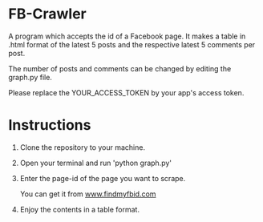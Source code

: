 # FB-Crawler
A program which accepts the id of a Facebook page.
It makes a table in .html format of the latest 5 posts and the respective latest 5 comments per post.

The number of posts and comments can be changed by editing the graph.py file.

Please replace the YOUR_ACCESS_TOKEN by your app's access token.

# Instructions

1. Clone the repository to your machine.

2. Open your terminal and run 'python graph.py'

3. Enter the page-id of the page you want to scrape.

	You can get it from www.findmyfbid.com
4. Enjoy the contents in a table format.
